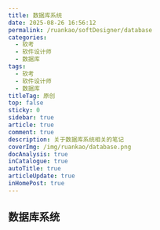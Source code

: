 ```yaml
---
title: 数据库系统
date: 2025-08-26 16:56:12
permalink: /ruankao/softDesigner/database
categories:
  - 软考
  - 软件设计师
  - 数据库
tags:
  - 软考
  - 软件设计师
  - 数据库
titleTag: 原创
top: false
sticky: 0
sidebar: true
article: true
comment: true
description: 关于数据库系统相关的笔记
coverImg: /img/ruankao/database.png
docAnalysis: true
inCatalogue: true
autoTitle: true
articleUpdate: true
inHomePost: true
---
```


## 数据库系统